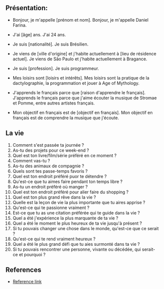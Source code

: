 ## Présentation:

* Bonjour, je m'appelle [prénom et nom].
  Bonjour, je m'appelle Daniel Farina.

* J'ai [âge] ans.
  J'ai 24 ans.

* Je suis [nationalité].
  Je suis Brésilien.

* Je viens de [ville d'origine] et j'habite actuellement à [lieu de résidence actuel].
  Je viens de São Paulo et j'habite actuellement à Bragance.

* Je suis [profession].
  Je suis programmeur.

* Mes loisirs sont [loisirs et intérêts].
  Mes loisirs sont la pratique de la dactylographie, la programmation et jouer à Age of Mythology.

* J'apprends le français parce que [raison d'apprendre le français].
  J'apprends le français parce que j'aime écouter la musique de Stromae et Pomme, entre autres artistes français.

* Mon objectif en français est de [objectif en français].
  Mon objectif en français est de comprendre la musique que j'écoute.

## La vie

1. Comment s'est passée ta journée ?
2. As-tu des projets pour ce week-end ?
3. Quel est ton livre/film/série préféré en ce moment ?
4. Comment vas-tu ?
5. As-tu des animaux de compagnie ?
6. Quels sont tes passe-temps favoris ?
7. Quel est ton endroit préféré puor te détendre ?
8. Qu'est-ce que tu aimes faire pendant ton temps libre ?
9. As-tu un endroit préféré où manger ?
10. Quel est ton endroit préféré pour alier faire du shopping ?
11. Quel est ton plus grand rêve dans la vie ?
12. Quelle est la leçon de vie la plus importante que tu aires apprise ?
13. Qu'est-ce qui te passionne vraiment ?
14. Est-ce que tu as une citation préférée qui te guide dans la vie ?
15. Quel a été j'expérience la plus marquante de ta vie ?
16. Quel a été le moment le plus heureux de ta vie jusqu'à présent ?
17. Si tu pouvais changer une chose dans le monde, qu'est-ce que ce serait ?
18. Qu'est-ce qui te rend vraiment heureux ?
19. Quel a été le plus grand défi que tu aies surmonté dans ta vie ?
20. Si tu pouvais rencontrer une personne, vivante ou décédée, qui serait-ce et pourquoi ?


## References

* [Reference link](https://www.dropbox.com/s/slclpcthjl7gqa2/Pour_briser_la_glace-phrases_chit-chat_small_talk_FR-EN.pdf?dl=0)

